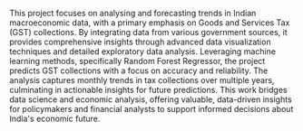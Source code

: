 This project focuses on analysing and forecasting trends in Indian macroeconomic data, with a primary emphasis on Goods and Services Tax (GST) collections. By integrating data from various government sources, it provides comprehensive insights through advanced data visualization techniques and detailed exploratory data analysis. Leveraging machine learning methods, specifically Random Forest Regressor, the project predicts GST collections with a focus on accuracy and reliability. The analysis captures monthly trends in tax collections over multiple years, culminating in actionable insights for future predictions. This work bridges data science and economic analysis, offering valuable, data-driven insights for policymakers and financial analysts to support informed decisions about India's economic future.
